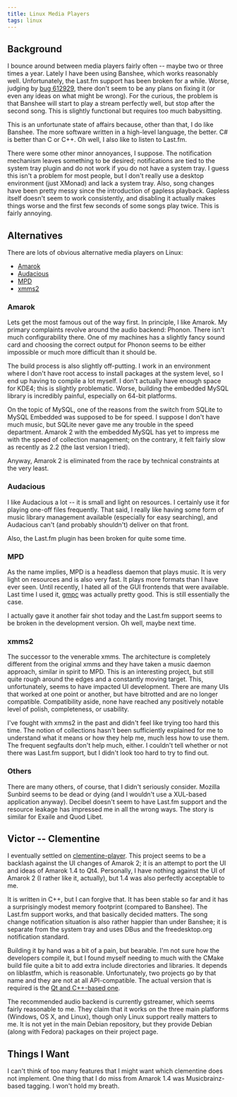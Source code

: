 ```yaml
---
title: Linux Media Players
tags: linux
---
```


Background
----------

I bounce around between media players fairly often -- maybe two or
three times a year.  Lately I have been using Banshee, which works
reasonably well.  Unfortunately, the Last.fm support has been broken
for a while.  Worse, judging by
[bug 612929](https://bugzilla.gnome.org/show_bug.cgi?id=612929), there
don't seem to be any plans on fixing it (or even any ideas on what
might be wrong).  For the curious, the problem is that Banshee will
start to play a stream perfectly well, but stop after the second song.
This is slightly functional but requires too much babysitting.

This is an unfortunate state of affairs because, other than that, I do
like Banshee.  The more software written in a high-level language, the
better.  C# is better than C or C++.  Oh well, I also like to listen
to Last.fm.

There were some other minor annoyances, I suppose.  The notification
mechanism leaves something to be desired; notifications are tied to
the system tray plugin and do not work if you do not have a system
tray.  I guess this isn't a problem for most people, but I don't
really use a desktop environment (just XMonad) and lack a system tray.
Also, song changes have been pretty messy since the introduction of
gapless playback.  Gapless itself doesn't seem to work consistently,
and disabling it actually makes things worse and the first few seconds
of some songs play twice.  This is fairly annoying.

Alternatives
------------

There are lots of obvious alternative media players on Linux:

 * [Amarok](http://amarok.kde.org/)
 * [Audacious](http://audacious-media-player.org/)
 * [MPD](http://mpd.wikia.com/wiki/Music_Player_Daemon_Wiki)
 * [xmms2](http://xmms2.org/)

### Amarok

Lets get the most famous out of the way first.  In principle, I like
Amarok.  My primary complaints revolve around the audio backend:
Phonon.  There isn't much configurability there.  One of my machines
has a slightly fancy sound card and choosing the correct output for
Phonon seems to be either impossible or much more difficult than it
should be.

The build process is also slightly off-putting.  I work in an
environment where I don't have root access to install packages at the
system level, so I end up having to compile a lot myself.  I don't
actually have enough space for KDE4; this is slightly problematic.
Worse, building the embedded MySQL library is incredibly painful,
especially on 64-bit platforms.

On the topic of MySQL, one of the reasons from the switch from SQLite
to MySQL Embedded was supposed to be for speed.  I suppose I don't
have much music, but SQLite never gave me any trouble in the speed
department.  Amarok 2 with the embedded MySQL has yet to impress me
with the speed of collection management; on the contrary, it felt
fairly slow as recently as 2.2 (the last version I tried).

Anyway, Amarok 2 is eliminated from the race by technical constraints
at the very least.

### Audacious

I like Audacious a lot -- it is small and light on resources.  I
certainly use it for playing one-off files frequently.  That said, I
really like having some form of music library management available
(especially for easy searching), and Audacious can't (and probably
shouldn't) deliver on that front.

Also, the Last.fm plugin has been broken for quite some time.

### MPD

As the name implies, MPD is a headless daemon that plays music.  It is
very light on resources and is also very fast.  It plays more formats
than I have ever seen.  Until recently, I hated all of the GUI
frontends that were available.  Last time I used it,
[gmpc](http://gmpc.wikia.com/) was actually pretty good.  This is
still essentially the case.

I actually gave it another fair shot today and the Last.fm support
seems to be broken in the development version.  Oh well, maybe next
time.

### xmms2

The successor to the venerable xmms.  The architecture is completely
different from the original xmms and they have taken a music daemon
approach, similar in spirit to MPD.  This is an interesting project,
but still quite rough around the edges and a constantly moving target.
This, unfortunately, seems to have impacted UI development.  There
are many UIs that worked at one point or another, but have bitrotted
and are no longer compatible.  Compatibility aside, none have reached
any positively notable level of polish, completeness, or usability.

I've fought with xmms2 in the past and didn't feel like trying too
hard this time.  The notion of collections hasn't been sufficiently
explained for me to understand what it means or how they help me, much
less how to use them.  The frequent segfaults don't help much, either.
I couldn't tell whether or not there was Last.fm support, but I didn't
look too hard to try to find out.

### Others

There are many others, of course, that I didn't seriously consider.
Mozilla Sunbird seems to be dead or dying (and I wouldn't use a
XUL-based application anyway).  Decibel doesn't seem to have Last.fm
support and the resource leakage has impressed me in all the wrong
ways.  The story is similar for Exaile and Quod Libet.


Victor -- Clementine
--------------------

I eventually settled on
[clementine-player](http://code.google.com/p/clementine-player/).
This project seems to be a backlash against the UI changes of Amarok
2; it is an attempt to port the UI and ideas of Amarok 1.4 to Qt4.
Personally, I have nothing against the UI of Amarok 2 (I rather like
it, actually), but 1.4 was also perfectly acceptable to me.

It is written in C++, but I can forgive that.  It has been stable so
far and it has a surprisingly modest memory footprint (compared to
Banshee).  The Last.fm support works, and that basically decided
matters.  The song change notification situation is also rather
happier than under Banshee; it is separate from the system tray and
uses DBus and the freedesktop.org notification standard.

Building it by hand was a bit of a pain, but bearable.  I'm not sure
how the developers compile it, but I found myself needing to much with
the CMake build file quite a bit to add extra include directories and
libraries.  It depends on liblastfm, which is reasonable.
Unfortunately, two projects go by that name and they are not at all
API-compatible.  The actual version that is required is the
[Qt and C++-based one](http://github.com/mxcl/liblastfm).

The recommended audio backend is currently gstreamer, which seems
fairly reasonable to me.  They claim that it works on the three main
platforms (Windows, OS X, and Linux), though only Linux support really
matters to me.  It is not yet in the main Debian repository, but they
provide Debian (along with Fedora) packages on their project page.

Things I Want
-------------

I can't think of too many features that I might want which clementine
does not implement.  One thing that I do miss from Amarok 1.4 was
Musicbrainz-based tagging.  I won't hold my breath.
